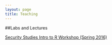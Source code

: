 ```yaml
---
layout: page
title: Teaching
---
```


##Labs and Lectures

[Security Studies Intro to R Workshop (Spring 2016)](http://cbesaw.github.io/r-workshop/home.html)
